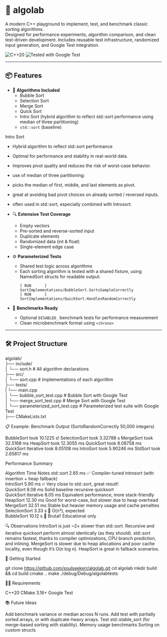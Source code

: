 # 🧪 algolab

A modern C++ playground to implement, test, and benchmark classic sorting algorithms.  
Designed for performance experiments, algorithm comparison, and clean test-driven development.
Includes reusable test infrastructure, randomized input generation, and Google Test integration.


![C++20](https://img.shields.io/badge/C%2B%2B-20-blue.svg)
![Tested with Google Test](https://img.shields.io/badge/tested-Google%20Test-success)

---

## 📦 Features

- 🧠 **Algorithms Included**
  - Bubble Sort
  - Selection Sort
  - Merge Sort
  - Quick Sort
  - Intro Sort (hybrid algorithm to reflect std::sort performance using median of three partitioning)
  - `std::sort` (baseline)

Intro Sort 
 - Hybrid algorithm to reflect std::sort performance
 - Optimal for performance and stability in real-world data.
 - Improves pivot quality and reduces the risk of worst-case behavior.
 - use of median of three partitioning:
  - picks the median of first, middle, and last elements as pivot.
  - great at avoiding bad pivot choices on already sorted / reversed inputs.
  - often used in std::sort, especially combined with Introsort.


- 🔍 **Extensive Test Coverage**
  - Empty vectors
  - Pre-sorted and reverse-sorted input
  - Duplicate elements
  - Randomized data (int & float)
  - Single-element edge case

- ⚙️ **Parameterized Tests**
  - Shared test logic across algorithms
  - Each sorting algorithm is tested with a shared fixture, using NamedSort structs for readable output:
    ```
    [ RUN      ] SortImplementations/BubbleSort.SortsSampleCorrectly
    [ RUN      ] SortImplementations/QuickSort.HandlesRandomCorrectly
    ```


- 🧪 **Benchmarks Ready**
  - Optional `DISABLED_` benchmark tests for performance measurement
  - Clean microbenchmark format using `<chrono>`

---

## 🛠 Project Structure

algolab/  
├── include/  
│   └── sort.h    # All algorithm declarations  
├── src/  
│   └── sort.cpp  # Implementations of each algorithm  
├── tests/  
|   └── main.cpp  
│   └── bubble_sort_test.cpp            # Bubble Sort with Google Test  
│   └── merge_sort_test.cpp             # Merge Sort with Google Test  
│   └── parameterized_sort_test.cpp     # Parameterized test suite with Google Test  
├── CMakeLists.txt  


📋 Example: Benchmark Output (SortsRandomCorrectly 50,000 integers)

BubbleSort took 10.1225 s!
SelectionSort took 3.32788 s
MergeSort took 32.5168 ms
HeapSort took 12.3055 ms
QuickSort took 8.08758 ms
QuickSort Iterative took 8.05108 ms
IntroSort took 5.90246 ms
StdSort took 2.65817 ms

Performance Summary

Algorithm	Time	Notes
std::sort	2.65 ms	✅ Compiler-tuned introsort (with insertion + heap fallback)  
IntroSort	5.90 ms	🔥 Very close to std::sort, great result!  
QuickSort	8.08 ms	Solid baseline recursive quicksort  
QuickSort Iterative	8.05 ms	Equivalent performance, more stack-friendly  
HeapSort	12.30 ms	Good for worst-case, but slower due to heap overhead  
MergeSort	32.51 ms	Stable but heavier memory usage and cache penalties  
SelectionSort	3.33 s	🐌 O(n²), expected  
BubbleSort	10.12 s	🐢 Brutal! Educational only  


🔍 Observations
IntroSort is just ~2× slower than std::sort.
Recursive and iterative quicksort perform almost identically (as they should).
std::sort remains fastest, thanks to compiler optimizations, CPU branch prediction, and inlining.
MergeSort is slower due to heap allocations and poor cache locality, even though it’s O(n log n).
HeapSort is great in fallback scenarios.


🚀 Getting Started

git clone https://github.com/soulseekerr/algolab.git
cd algolab
mkdir build && cd build
cmake ..
make
./debug/Debug/algolabtests


🧑‍💻 Requirements

C++20
CMake 3.16+
Google Test


📚 Future Ideas

Add benchmark variance or median across N runs.
Add test with partially sorted arrays, or with duplicate-heavy arrays.
Test std::stable_sort (for merge-based sorting with stability).
Memory usage benchmarks
Sorting on custom structs
